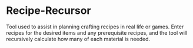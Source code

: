 # Recipe-Recursor
Tool used to assist in planning crafting recipes in real life or games. Enter recipes for the desired items and any prerequisite recipes, and the tool will recursively calculate how many of each material is needed.
